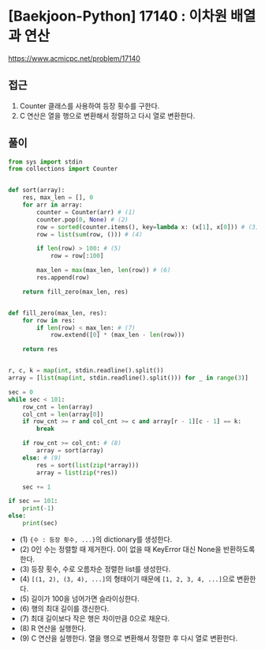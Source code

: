 [Baekjoon-Python] 17140 : 이차원 배열과 연산
=
<https://www.acmicpc.net/problem/17140>


접근
--


1. Counter 클래스를 사용하여 등장 횟수를 구한다.
2. C 연산은 열을 행으로 변환해서 정렬하고 다시 열로 변환한다.


풀이
--



```python
from sys import stdin
from collections import Counter


def sort(array):
    res, max_len = [], 0
    for arr in array:
        counter = Counter(arr) # (1)
        counter.pop(0, None) # (2)
        row = sorted(counter.items(), key=lambda x: (x[1], x[0])) # (3)
        row = list(sum(row, ())) # (4)

        if len(row) > 100: # (5)
            row = row[:100]

        max_len = max(max_len, len(row)) # (6)
        res.append(row)

    return fill_zero(max_len, res)


def fill_zero(max_len, res):
    for row in res:
        if len(row) < max_len: # (7)
            row.extend([0] * (max_len - len(row)))

    return res


r, c, k = map(int, stdin.readline().split())
array = [list(map(int, stdin.readline().split())) for _ in range(3)]

sec = 0
while sec < 101:
    row_cnt = len(array)
    col_cnt = len(array[0])
    if row_cnt >= r and col_cnt >= c and array[r - 1][c - 1] == k:
        break

    if row_cnt >= col_cnt: # (8)
        array = sort(array)
    else: # (9)
        res = sort(list(zip(*array)))
        array = list(zip(*res))

    sec += 1

if sec == 101:
    print(-1)
else:
    print(sec)
```


* (1) `{수 : 등장 횟수, ...}`의 dictionary를 생성한다.
* (2) 0인 수는 정렬할 때 제거한다. 0이 없을 때 KeyError 대신 None을 반환하도록 한다.
* (3) 등장 횟수, 수로 오름차순 정렬한 list를 생성한다.
* (4) `[(1, 2), (3, 4), ...]`의 형태이기 때문에 `[1, 2, 3, 4, ...]`으로 변환한다.
* (5) 길이가 100을 넘어가면 슬라이싱한다.
* (6) 행의 최대 길이를 갱신한다.
* (7) 최대 길이보다 작은 행은 차이만큼 0으로 채운다.
* (8) R 연산을 실행한다.
* (9) C 연산을 실행한다. 열을 행으로 변환해서 정렬한 후 다시 열로 변환한다.
